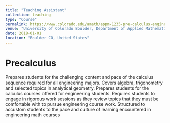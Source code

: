 ```yaml
---
title: "Teaching Assistant"
collection: teaching
type: "Course"
permalink: https://www.colorado.edu/amath/appm-1235-pre-calculus-engineers-course-description
venue: "University of Colorado Boulder, Department of Applied Mathematics"
date: 2018-01-01
location: "Boulder CO, United States"
---
```


Precalculus
======
Prepares students for the challenging content and pace of the calculus sequence required for all engineering majors. Covers algebra, trigonometry and selected topics in analytical geometry. Prepares students for the calculus courses offered for engineering students. Requires students to engage in rigorous work sessions as they review topics that they must be comfortable with to pursue engineering course work. Structured to accustom students to the pace and culture of learning encountered in engineering math courses